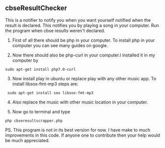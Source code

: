## cbseResultChecker

This is a notifier to notify you when you want yourself notified when the result is declared. This notifies you by playing a song in your computer. Run the program when cbse results weren't declared.

1. First of all there should be php in your computer. To install php in your computer you can see many guides on google.

2. Now there should also be php-curl in your computer.I installed it in my computer by 
```
sudo apt-get install php7.0-curl
```
3. Now install play in ubuntu or replace play with any other music app. To install libsox-fmt-mp3 steps are:
```
 sudo apt-get install sox libsox-fmt-mp3
```
4. Also replace the music with other music location in your computer.

5. Now go to terminal and type 
```
php cbseresultscrapper.php
```
PS. This program is not in its best version for now. I have make to much improvements in this code. If anyone one to contribute then your help would be much appreciated.

